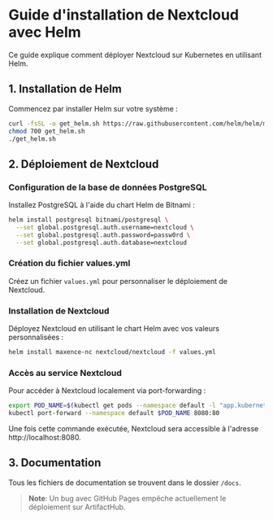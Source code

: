 # Guide d'installation de Nextcloud avec Helm

Ce guide explique comment déployer Nextcloud sur Kubernetes en utilisant Helm.

## 1. Installation de Helm

Commencez par installer Helm sur votre système :

```bash
curl -fsSL -o get_helm.sh https://raw.githubusercontent.com/helm/helm/main/scripts/get-helm-3
chmod 700 get_helm.sh
./get_helm.sh
```

## 2. Déploiement de Nextcloud

### Configuration de la base de données PostgreSQL

Installez PostgreSQL à l'aide du chart Helm de Bitnami :

```bash
helm install postgresql bitnami/postgresql \
  --set global.postgresql.auth.username=nextcloud \
  --set global.postgresql.auth.password=passw0rd \
  --set global.postgresql.auth.database=nextcloud
```

### Création du fichier values.yml

Créez un fichier `values.yml` pour personnaliser le déploiement de Nextcloud.

### Installation de Nextcloud

Déployez Nextcloud en utilisant le chart Helm avec vos valeurs personnalisées :

```bash
helm install maxence-nc nextcloud/nextcloud -f values.yml
```

### Accès au service Nextcloud

Pour accéder à Nextcloud localement via port-forwarding :

```bash
export POD_NAME=$(kubectl get pods --namespace default -l "app.kubernetes.io/name=nextcloud" -o jsonpath="{.items[0].metadata.name}")
kubectl port-forward --namespace default $POD_NAME 8080:80
```

Une fois cette commande exécutée, Nextcloud sera accessible à l'adresse http://localhost:8080.

## 3. Documentation

Tous les fichiers de documentation se trouvent dans le dossier `/docs`.

> **Note**: Un bug avec GitHub Pages empêche actuellement le déploiement sur ArtifactHub.